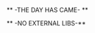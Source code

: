 **                                              -THE DAY HAS CAME-                                              **

**                                              -NO EXTERNAL LIBS-**
